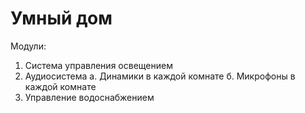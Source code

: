 Умный дом
=========

Модули:
1. Система управления освещением
2. Аудиосистема
  а. Динамики в каждой комнате
  б. Микрофоны в каждой комнате
3. Управление водоснабжением
